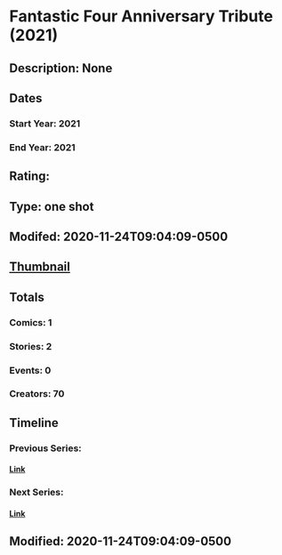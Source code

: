 # Fantastic Four Anniversary Tribute  (2021)
## Description: None
## Dates
### Start Year: 2021
### End Year: 2021
## Rating: 
## Type: one shot
## Modifed: 2020-11-24T09:04:09-0500
## [Thumbnail](http://i.annihil.us/u/prod/marvel/i/mg/b/40/image_not_available.jpg)
## Totals
### Comics: 1
### Stories: 2
### Events: 0
### Creators: 70
## Timeline
### Previous Series: 
#### [Link]()
### Next Series: 
#### [Link]()
## Modified: 2020-11-24T09:04:09-0500